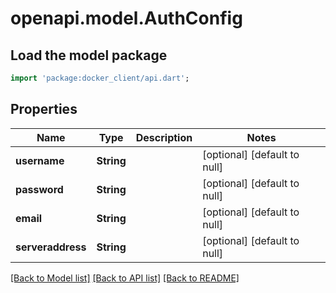 # openapi.model.AuthConfig

## Load the model package
```dart
import 'package:docker_client/api.dart';
```

## Properties
Name | Type | Description | Notes
------------ | ------------- | ------------- | -------------
**username** | **String** |  | [optional] [default to null]
**password** | **String** |  | [optional] [default to null]
**email** | **String** |  | [optional] [default to null]
**serveraddress** | **String** |  | [optional] [default to null]

[[Back to Model list]](../README.md#documentation-for-models) [[Back to API list]](../README.md#documentation-for-api-endpoints) [[Back to README]](../README.md)


